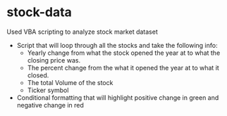 # stock-data
Used VBA scripting to analyze stock market dataset
- Script that will loop through all the stocks and take the following info:
  - Yearly change from what the stock opened the year at to what the closing price was.
  - The percent change from the what it opened the year at to what it closed.
  - The total Volume of the stock
  - Ticker symbol
- Conditional formatting that will highlight positive change in green and negative change in red
